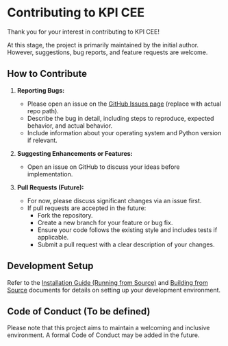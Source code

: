 # Contributing to KPI CEE

Thank you for your interest in contributing to KPI CEE!

At this stage, the project is primarily maintained by the initial author. However, suggestions, bug reports, and feature requests are welcome.

## How to Contribute

1.  **Reporting Bugs:**
    *   Please open an issue on the [GitHub Issues page](https://github.com/yourusername/kpi_cee/issues) (replace with actual repo path).
    *   Describe the bug in detail, including steps to reproduce, expected behavior, and actual behavior.
    *   Include information about your operating system and Python version if relevant.

2.  **Suggesting Enhancements or Features:**
    *   Open an issue on GitHub to discuss your ideas before implementation.

3.  **Pull Requests (Future):**
    *   For now, please discuss significant changes via an issue first.
    *   If pull requests are accepted in the future:
        *   Fork the repository.
        *   Create a new branch for your feature or bug fix.
        *   Ensure your code follows the existing style and includes tests if applicable.
        *   Submit a pull request with a clear description of your changes.

## Development Setup

Refer to the [Installation Guide (Running from Source)](./01_installation.md#option-2-running-from-source-code) and [Building from Source](./02_building_from_source.md) documents for details on setting up your development environment.

## Code of Conduct (To be defined)

Please note that this project aims to maintain a welcoming and inclusive environment. A formal Code of Conduct may be added in the future. 
